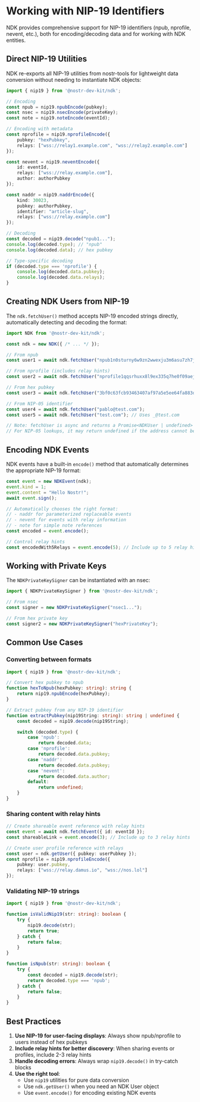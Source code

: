 # Working with NIP-19 Identifiers

NDK provides comprehensive support for NIP-19 identifiers (npub, nprofile, nevent, etc.), both for encoding/decoding data and for working with NDK entities.

## Direct NIP-19 Utilities

NDK re-exports all NIP-19 utilities from nostr-tools for lightweight data conversion without needing to instantiate NDK objects:

```typescript
import { nip19 } from '@nostr-dev-kit/ndk';

// Encoding
const npub = nip19.npubEncode(pubkey);
const nsec = nip19.nsecEncode(privateKey);
const note = nip19.noteEncode(eventId);

// Encoding with metadata
const nprofile = nip19.nprofileEncode({
    pubkey: "hexPubkey",
    relays: ["wss://relay1.example.com", "wss://relay2.example.com"]
});

const nevent = nip19.neventEncode({
    id: eventId,
    relays: ["wss://relay.example.com"],
    author: authorPubkey
});

const naddr = nip19.naddrEncode({
    kind: 30023,
    pubkey: authorPubkey,
    identifier: "article-slug",
    relays: ["wss://relay.example.com"]
});

// Decoding
const decoded = nip19.decode("npub1...");
console.log(decoded.type); // "npub"
console.log(decoded.data); // hex pubkey

// Type-specific decoding
if (decoded.type === 'nprofile') {
    console.log(decoded.data.pubkey);
    console.log(decoded.data.relays);
}
```

## Creating NDK Users from NIP-19

The `ndk.fetchUser()` method accepts NIP-19 encoded strings directly, automatically detecting and decoding the format:

```typescript
import NDK from '@nostr-dev-kit/ndk';

const ndk = new NDK({ /* ... */ });

// From npub
const user1 = await ndk.fetchUser("npub1n0sturny6w9zn2wwexju3m6asu7zh7jnv2jt2kx6tlmfhs7thq0qnflahe");

// From nprofile (includes relay hints)
const user2 = await ndk.fetchUser("nprofile1qqsrhuxx8l9ex335q7he0f09aej04zpazpl0ne2cgukyawd24mayt8gpp4mhxue69uhhytnc9e3k7mgpz4mhxue69uhkg6nzv9ejuumpv34kytnrdaksjlyr9p");

// From hex pubkey
const user3 = await ndk.fetchUser("3bf0c63fcb93463407af97a5e5ee64fa883d107ef9e558472c4eb9aaaefa459d");

// From NIP-05 identifier
const user4 = await ndk.fetchUser("pablo@test.com");
const user5 = await ndk.fetchUser("test.com"); // Uses _@test.com

// Note: fetchUser is async and returns a Promise<NDKUser | undefined>
// For NIP-05 lookups, it may return undefined if the address cannot be resolved
```

## Encoding NDK Events

NDK events have a built-in `encode()` method that automatically determines the appropriate NIP-19 format:

```typescript
const event = new NDKEvent(ndk);
event.kind = 1;
event.content = "Hello Nostr!";
await event.sign();

// Automatically chooses the right format:
// - naddr for parameterized replaceable events
// - nevent for events with relay information
// - note for simple note references
const encoded = event.encode();

// Control relay hints
const encodedWith5Relays = event.encode(5); // Include up to 5 relay hints
```

## Working with Private Keys

The `NDKPrivateKeySigner` can be instantiated with an nsec:

```typescript
import { NDKPrivateKeySigner } from '@nostr-dev-kit/ndk';

// From nsec
const signer = new NDKPrivateKeySigner("nsec1...");

// From hex private key
const signer2 = new NDKPrivateKeySigner("hexPrivateKey");
```

## Common Use Cases

### Converting between formats

```typescript
import { nip19 } from '@nostr-dev-kit/ndk';

// Convert hex pubkey to npub
function hexToNpub(hexPubkey: string): string {
    return nip19.npubEncode(hexPubkey);
}

// Extract pubkey from any NIP-19 identifier
function extractPubkey(nip19String: string): string | undefined {
    const decoded = nip19.decode(nip19String);

    switch (decoded.type) {
        case 'npub':
            return decoded.data;
        case 'nprofile':
            return decoded.data.pubkey;
        case 'naddr':
            return decoded.data.pubkey;
        case 'nevent':
            return decoded.data.author;
        default:
            return undefined;
    }
}
```

### Sharing content with relay hints

```typescript
// Create shareable event reference with relay hints
const event = await ndk.fetchEvent({ id: eventId });
const shareableLink = event.encode(3); // Include up to 3 relay hints

// Create user profile reference with relays
const user = ndk.getUser({ pubkey: userPubkey });
const nprofile = nip19.nprofileEncode({
    pubkey: user.pubkey,
    relays: ["wss://relay.damus.io", "wss://nos.lol"]
});
```

### Validating NIP-19 strings

```typescript
import { nip19 } from '@nostr-dev-kit/ndk';

function isValidNip19(str: string): boolean {
    try {
        nip19.decode(str);
        return true;
    } catch {
        return false;
    }
}

function isNpub(str: string): boolean {
    try {
        const decoded = nip19.decode(str);
        return decoded.type === 'npub';
    } catch {
        return false;
    }
}
```

## Best Practices

1. **Use NIP-19 for user-facing displays**: Always show npub/nprofile to users instead of hex pubkeys
2. **Include relay hints for better discovery**: When sharing events or profiles, include 2-3 relay hints
3. **Handle decoding errors**: Always wrap `nip19.decode()` in try-catch blocks
4. **Use the right tool**:
   - Use `nip19` utilities for pure data conversion
   - Use `ndk.getUser()` when you need an NDK User object
   - Use `event.encode()` for encoding existing NDK events